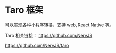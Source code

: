 # Taro 框架

可以实现各种小程序转换，支持 web, React Native 等。

Taro 相关链接：
https://github.com/NervJS

https://github.com/NervJS/taro
